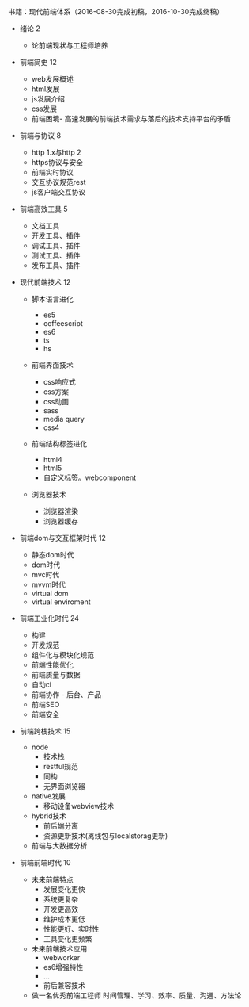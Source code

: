 
书籍：现代前端体系（2016-08-30完成初稿，2016-10-30完成终稿）

- 绪论 2
    - 论前端现状与工程师培养

- 前端简史 12
    - web发展概述
    - html发展
    - js发展介绍
    - css发展
    - 前端困境- 高速发展的前端技术需求与落后的技术支持平台的矛盾

- 前端与协议 8
    - http 1.x与http 2
    - https协议与安全
    - 前端实时协议
    - 交互协议规范rest
    - js客户端交互协议

- 前端高效工具 5
    - 文档工具
    - 开发工具、插件
    - 调试工具、插件
    - 测试工具、插件
    - 发布工具、插件

- 现代前端技术 12
  
    - 脚本语言进化
        - es5
        - coffeescript
        - es6
        - ts
        - hs
    - 前端界面技术
        - css响应式
        - css方案
        - css动画
        - sass
        - media query
        - css4
    - 前端结构标签进化
        - html4
        - html5
        - 自定义标签。webcomponent

    - 浏览器技术
        - 浏览器渲染
        - 浏览器缓存

- 前端dom与交互框架时代 12
    - 静态dom时代
    - dom时代
    - mvc时代
    - mvvm时代
    - virtual dom
    - virtual enviroment

- 前端工业化时代 24
    - 构建
    - 开发规范
    - 组件化与模块化规范
    - 前端性能优化
    - 前端质量与数据
    - 自动ci
    - 前端协作 - 后台、产品
    - 前端SEO
    - 前端安全


- 前端跨栈技术 15
    - node
        - 技术栈
        - restful规范
        - 同构
        - 无界面浏览器
    - native发展
        - 移动设备webview技术
    - hybrid技术
        - 前后端分离
        - 资源更新技术(离线包与localstorag更新)
    - 前端与大数据分析
    
- 前端前端时代 10

    - 未来前端特点
        - 发展变化更快
        - 系统更复杂
        - 开发更高效
        - 维护成本更低
        - 性能更好、实时性
        - 工具变化更频繁
    - 未来前端技术应用
        - webworker
        - es6增强特性
        - ...
        - 前后兼容技术
    - 做一名优秀前端工程师
        时间管理、学习、效率、质量、沟通、方法论